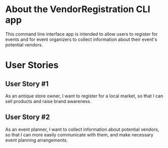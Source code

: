 # About the VendorRegistration CLI app

This command line interface app is intended to allow users to register for events and for event organizers to collect information about their event's potential vendors.

# User Stories

## User Story \#1
As an antique store owner, I want to register for a local market, so that I can sell products and raise brand awareness.

## User Story \#2
As an event planner, I want to collect information about potential vendors, so that I can more easily communicate with them, and make necessary event planning arrangements.


